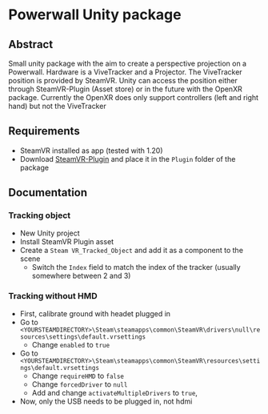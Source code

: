 # Powerwall Unity package

## Abstract
Small unity package with the aim to create a perspective projection on a Powerwall. Hardware is a ViveTracker and a Projector.
The ViveTracker position is provided by SteamVR. Unity can access the position either through SteamVR-Plugin (Asset store) or in the future with the OpenXR package.
Currently the OpenXR does only support controllers (left and right hand) but not the ViveTracker

## Requirements
- SteamVR installed as app (tested with 1.20)
- Download [SteamVR-Plugin](https://assetstore.unity.com/packages/tools/integration/steamvr-plugin-32647) and place it in the `Plugin` folder of the package

## Documentation
### Tracking object
- New Unity project
- Install SteamVR Plugin asset
- Create a `Steam VR_Tracked_Object` and add it as a component to the scene
    - Switch the `Index` field to match the index of the tracker (usually somewhere between 2 and 3)

### Tracking without HMD
- First, calibrate ground with headet plugged in
- Go to `<YOURSTEAMDIRECTORY>\Steam\steamapps\common\SteamVR\drivers\null\resources\settings\default.vrsettings`
    - Change `enabled` to `true`
- Go to `<YOURSTEAMDIRECTORY>\Steam\steamapps\common\SteamVR\resources\settings\default.vrsettings`
    - Change `requireHMD` to `false`
    - Change `forcedDriver` to `null`
    - Add and change `activateMultipleDrivers` to `true`,
- Now, only the USB needs to be plugged in, not hdmi




